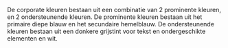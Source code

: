 De corporate kleuren bestaan uit een combinatie van 2 prominente kleuren, en 2 ondersteunende kleuren. De prominente kleuren bestaan uit het primaire diepe blauw en het secundaire hemelblauw. De ondersteunende kleuren bestaan uit een donkere grijstint voor tekst en ondergeschikte elementen en wit.